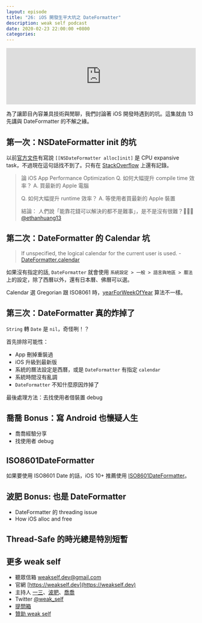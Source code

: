 ```yaml
---
layout: episode
title: "26: iOS 開發生平大坑之 DateFormatter"
description: weak self podcast
date: 2020-02-23 22:00:00 +0800
categories: 
---
```

<iframe src="https://www.listennotes.com/embedded/e/217b253b0c974786abe4c746f3470463/" width="100%" style="width: 1px; min-width: 100%;" frameborder="0" scrolling="no" loading="lazy"></iframe>

為了讓節目內容兼具技術與閒聊，我們討論著 iOS 開發時遇到的坑。這集就由 13 先講與 DateFormatter 的不解之緣。

## 第一次：NSDateFormatter init 的坑

以前[官方文件](https://developer.apple.com/documentation/foundation/nsdateformatter)有寫說 `[[NSDateFormatter alloc]init]` 是 CPU expansive task，不過現在這句話找不到了。只有在 [StackOverflow](https://stackoverflow.com/questions/8832768/why-is-allocating-or-initializing-nsdateformatter-considered-expensive) 上還有記錄。

> 論 iOS App Performance Optimization
> Q. 如何大幅提升 compile time 效率？
> A. 買最新的 Apple 電腦
>
> Q. 如何大幅提升 runtime 效率？
> A. 等使用者買最新的 Apple 裝置
> 
> 結論：
> 人們說「能靠花錢可以解決的都不是難事」，是不是沒有很難？🤪🤪🤪
> [@ethanhuang13](https://twitter.com/ethanhuang13/status/1225941484546838528)

## 第二次：DateFormatter 的 Calendar 坑

> If unspecified, the logical calendar for the current user is used. - [DateFormatter.calendar](https://developer.apple.com/documentation/foundation/dateformatter/1413675-calendar)

如果沒有指定的話, `DateFormatter` 就會使用 `系統設定 > 一般 > 語言與地區 > 曆法` 上的設定，除了西曆以外，還有日本曆、佛曆可以選。

Calendar 選 Gregorian 跟 ISO8061 時，[yearForWeekOfYear](https://developer.apple.com/documentation/foundation/nsdatecomponents/1413809-yearforweekofyear) 算法不一樣。

## 第三次：DateFormatter 真的炸掉了

`String` 轉 `Date` 是 `nil`，奇怪咧！？

首先排除可能性：

* App 刪掉重裝過
* iOS 升級到最新版
* 系統的曆法設定是西曆，或是 `DateFormatter` 有指定 `calendar`
* 系統時間沒有亂調
* `DateFormatter` 不知什麼原因炸掉了

最後處理方法：去找使用者借裝置 debug

## 喬喬 Bonus：寫 Android 也懷疑人生

* 喬喬經驗分享
* 找使用者 debug

## ISO8601DateFormatter

如果要使用 ISO8601 Date 的話，iOS 10+ 推薦使用 [ISO8601DateFormatter](https://developer.apple.com/documentation/foundation/iso8601dateformatter)。

## 波肥 Bonus: 也是 DateFormatter

* DateFormatter 的 threading issue
* How iOS alloc and free

## Thread-Safe 的時光總是特別短暫

## 更多 weak self

* 聽眾信箱 [weakself.dev@gmail.com](mailto:weakself.dev@gmail.com)
* 官網 [https://weakself.dev](https://weakself.dev)
* 主持人 [一三](https://twitter.com/ethanhuang13)、[波肥](https://twitter.com/PofatTseng)、[喬喬](https://twitter.com/joe_trash_talk)
* Twitter [@weak_self](https://twitter.com/weak_self)
* [提問箱](https://peing.net/zh-TW/weak_self)
* [贊助 weak self](https://weakself.dev/#donation)